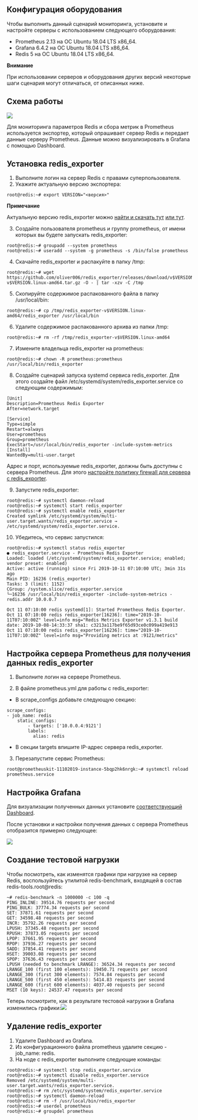 ## Конфигурация оборудования

Чтобы выполнить данный сценарий мониторинга, установите и настройте серверы с использованием следующего оборудования:

- Prometheus 2.13 на ОС Ubuntu 18.04 LTS x86_64.
- Grafana 6.4.2 на ОС Ubuntu 18.04 LTS x86_64.
- Redis 5 на ОС Ubuntu 18.04 LTS x86_64.

<warn>

**Внимание**

При использовании серверов и оборудования других версий некоторые шаги сценария могут отличаться, от описанных ниже.

</warn>

## Схема работы

**![](./assets/1572296721838-1572296721838.png)**

Для мониторинга параметров Redis и сбора метрик в Prometheus используется экспортер, который опрашивает сервер Redis и передает данные серверу Prometheus. Данные можно визуализировать в Grafana с помощью Dashboard.

## Установка redis_exporter

1.  Выполните логин на сервер Redis с правами суперпользователя.
2.  Укажите актуальную версию экспортера:

```
root@redis:~# export VERSION="<версия>"
```

<info>

**Примечание**

Актуальную версию redis_exporter можно [найти и скачать тут](https://github.com/oliver006/redis_exporter/releases) [или тут](https://prometheus.io/download/#mysqld_exporter).

</info>

3.  Создайте пользователя prometheus и группу prometheus, от имени которых вы будете запускать redis_exporter:

```
root@redis:~# groupadd --system prometheus
root@redis:~# useradd --system -g prometheus -s /bin/false prometheus
```

4.  Скачайте redis_exporter и распакуйте в папку /tmp:

```
root@redis:~# wget https://github.com/oliver006/redis_exporter/releases/download/v$VERSION/redis_exporter-v$VERSION.linux-amd64.tar.gz -O - | tar -xzv -C /tmp
```

5.  Скопируйте содержимое распакованного файла в папку /usr/local/bin:

```
root@redis:~# cp /tmp/redis_exporter-v$VERSION.linux-amd64/redis_exporter /usr/local/bin
```

6.  Удалите содержимое распакованного архива из папки /tmp:

```
root@redis:~# rm -rf /tmp/redis_exporter-v$VERSION.linux-amd64
```

7.  Измените владельца redis_exporter на prometheus:

```
root@redis:~# chown -R prometheus:prometheus /usr/local/bin/redis_exporter
```

8.  Создайте сценарий запуска systemd сервиса redis_exporter. Для этого создайте файл /etc/systemd/system/redis_exporter.service со следующим содержимым:

```
[Unit]
Description=Prometheus Redis Exporter
After=network.target

[Service]
Type=simple
Restart=always
User=prometheus
Group=prometheus
ExecStart=/usr/local/bin/redis_exporter -include-system-metrics
[Install]
WantedBy=multi-user.target
```

<warn>

Адрес и порт, используемые redis_exporter, должны быть доступны с сервера Prometheus. Для этого [настройте политику firewall для сервера с redis_exporter](/ru/networks/vnet/operations/secgroups).

</warn>

9.  Запустите redis_exporter:

```
root@redis:~# systemctl daemon-reload
root@redis:~# systemctl start redis_exporter
root@redis:~# systemctl enable redis_exporter
Created symlink /etc/systemd/system/multi-user.target.wants/redis_exporter.service → /etc/systemd/system/redis_exporter.service.
```

10. Убедитесь, что сервис запустился:

```
root@redis:~# systemctl status redis_exporter
● redis_exporter.service - Prometheus Redis Exporter
Loaded: loaded (/etc/systemd/system/redis_exporter.service; enabled; vendor preset: enabled)
Active: active (running) since Fri 2019-10-11 07:10:00 UTC; 3min 31s ago
Main PID: 16236 (redis_exporter)
Tasks: 3 (limit: 1152)
CGroup: /system.slice/redis_exporter.service
└─16236 /usr/local/bin/redis_exporter -include-system-metrics -redis.addr 10.0.0.7

Oct 11 07:10:00 redis systemd[1]: Started Prometheus Redis Exporter.
Oct 11 07:10:00 redis redis_exporter[16236]: time="2019-10-11T07:10:00Z" level=info msg="Redis Metrics Exporter v1.3.1 build date: 2019-10-08-14:33:37 sha1: c3213a117be9f65d93ce0c099a419e913
Oct 11 07:10:00 redis redis_exporter[16236]: time="2019-10-11T07:10:00Z" level=info msg="Providing metrics at :9121/metrics"
```

## Настройка сервера Prometheus для получения данных redis_exporter

1.  Выполните логин на сервере Prometheus.

2.  В файле prometheus.yml для работы с redis_exporter:

- В scrape_configs добавьте следующую секцию:

```
scrape_configs:
- job_name: redis
    static_configs:
        - targets: ['10.0.0.4:9121']
        labels:
          alias: redis
```

- В секции targets впишите IP-адрес сервера redis_exporter.

3.  Перезапустите сервис Prometheus:

```
root@prometheuskit-11102019-instance-5bqp2hk6nrgk:~# systemctl reload prometheus.service
```

## Настройка Grafana

Для визуализации полученных данных установите [соответствующий Dashboard](https://grafana.com/grafana/dashboards/763).

После установки и настройки получения данных с сервера Prometheus отобразится примерно следующее:

**![](./assets/1572300537338-1572300537337.png)**

## Создание тестовой нагрузки

Чтобы посмотреть, как изменятся графики при нагрузке на сервер Redis, воспользуйтесь утилитой redis-benchmark, входящей в состав redis-tools.root@redis:

```
~# redis-benchmark -n 1000000 -c 100 -q
PING_INLINE: 39514.76 requests per second
PING_BULK: 37774.34 requests per second
SET: 37871.61 requests per second
GET: 34598.48 requests per second
INCR: 35792.26 requests per second
LPUSH: 37345.48 requests per second
RPUSH: 37873.05 requests per second
LPOP: 37661.95 requests per second
RPOP: 37936.27 requests per second
SADD: 37854.41 requests per second
HSET: 39003.08 requests per second
SPOP: 37636.43 requests per second
LPUSH (needed to benchmark LRANGE): 36524.34 requests per second
LRANGE_100 (first 100 elements): 19450.71 requests per second
LRANGE_300 (first 300 elements): 7574.84 requests per second
LRANGE_500 (first 450 elements): 5414.83 requests per second
LRANGE_600 (first 600 elements): 4037.40 requests per second
MSET (10 keys): 24537.47 requests per second
```

Теперь посмотрите, как в результате тестовой нагрузки в Grafana изменились графики:**![](./assets/1572300626800-1572300626800.png)**

## Удаление redis_exporter

1.  Удалите Dashboard из Grafana.
2.  Из конфигурационного файла prometheus удалите секцию - job_name: redis.
3.  На ноде с redis_exporter выполните следующие команды:

```
root@redis:~# systemctl stop redis_exporter.service
root@redis:~# systemctl disable redis_exporter.service
Removed /etc/systemd/system/multi-user.target.wants/redis_exporter.service.
root@redis:~# rm /etc/systemd/system/redis_exporter.service 
root@redis:~# systemctl daemon-reload
root@redis:~# rm -f /usr/local/bin/redis_exporter
root@redis:~# userdel prometheus
root@redis:~# groupdel prometheus
```
